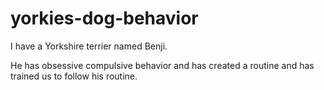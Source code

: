 # yorkies-dog-behavior

I have a Yorkshire terrier named Benji.

He has obsessive compulsive behavior and has created a routine and has trained us to follow his routine.

